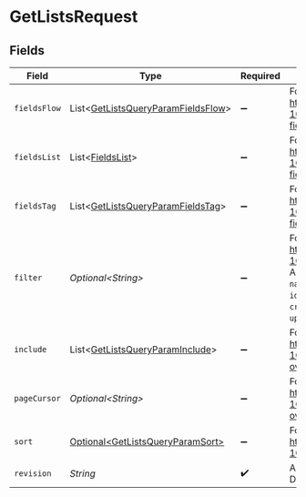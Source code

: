 # GetListsRequest


## Fields

| Field                                                                                                                                                                                                                                                           | Type                                                                                                                                                                                                                                                            | Required                                                                                                                                                                                                                                                        | Description                                                                                                                                                                                                                                                     |
| --------------------------------------------------------------------------------------------------------------------------------------------------------------------------------------------------------------------------------------------------------------- | --------------------------------------------------------------------------------------------------------------------------------------------------------------------------------------------------------------------------------------------------------------- | --------------------------------------------------------------------------------------------------------------------------------------------------------------------------------------------------------------------------------------------------------------- | --------------------------------------------------------------------------------------------------------------------------------------------------------------------------------------------------------------------------------------------------------------- |
| `fieldsFlow`                                                                                                                                                                                                                                                    | List\<[GetListsQueryParamFieldsFlow](../../models/operations/GetListsQueryParamFieldsFlow.md)>                                                                                                                                                                  | :heavy_minus_sign:                                                                                                                                                                                                                                              | For more information please visit https://developers.klaviyo.com/en/v2024-10-15/reference/api-overview#sparse-fieldsets                                                                                                                                         |
| `fieldsList`                                                                                                                                                                                                                                                    | List\<[FieldsList](../../models/operations/FieldsList.md)>                                                                                                                                                                                                      | :heavy_minus_sign:                                                                                                                                                                                                                                              | For more information please visit https://developers.klaviyo.com/en/v2024-10-15/reference/api-overview#sparse-fieldsets                                                                                                                                         |
| `fieldsTag`                                                                                                                                                                                                                                                     | List\<[GetListsQueryParamFieldsTag](../../models/operations/GetListsQueryParamFieldsTag.md)>                                                                                                                                                                    | :heavy_minus_sign:                                                                                                                                                                                                                                              | For more information please visit https://developers.klaviyo.com/en/v2024-10-15/reference/api-overview#sparse-fieldsets                                                                                                                                         |
| `filter`                                                                                                                                                                                                                                                        | *Optional\<String>*                                                                                                                                                                                                                                             | :heavy_minus_sign:                                                                                                                                                                                                                                              | For more information please visit https://developers.klaviyo.com/en/v2024-10-15/reference/api-overview#filtering<br>Allowed field(s)/operator(s):<br>`name`: `any`, `equals`<br>`id`: `any`, `equals`<br>`created`: `greater-than`<br>`updated`: `greater-than` |
| `include`                                                                                                                                                                                                                                                       | List\<[GetListsQueryParamInclude](../../models/operations/GetListsQueryParamInclude.md)>                                                                                                                                                                        | :heavy_minus_sign:                                                                                                                                                                                                                                              | For more information please visit https://developers.klaviyo.com/en/v2024-10-15/reference/api-overview#relationships                                                                                                                                            |
| `pageCursor`                                                                                                                                                                                                                                                    | *Optional\<String>*                                                                                                                                                                                                                                             | :heavy_minus_sign:                                                                                                                                                                                                                                              | For more information please visit https://developers.klaviyo.com/en/v2024-10-15/reference/api-overview#pagination                                                                                                                                               |
| `sort`                                                                                                                                                                                                                                                          | [Optional\<GetListsQueryParamSort>](../../models/operations/GetListsQueryParamSort.md)                                                                                                                                                                          | :heavy_minus_sign:                                                                                                                                                                                                                                              | For more information please visit https://developers.klaviyo.com/en/v2024-10-15/reference/api-overview#sorting                                                                                                                                                  |
| `revision`                                                                                                                                                                                                                                                      | *String*                                                                                                                                                                                                                                                        | :heavy_check_mark:                                                                                                                                                                                                                                              | API endpoint revision (format: YYYY-MM-DD[.suffix])                                                                                                                                                                                                             |